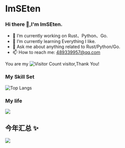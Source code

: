 # ImSEten
### Hi there 👋,I'm ImSEten.

- 🔭 I’m currently working on Rust、Python、Go.
- 🌱 I’m currently learning Everything I like.
- 💬 Ask me about anything related to Rust/Python/Go.
- 📫 How to reach me: 489339957@qq.com




You are my ![Visitor Count](https://profile-counter.glitch.me/ImSEten/count.svg) visitor,Thank You!

### My Skill Set
![Top Langs](https://github-readme-stats.vercel.app/api/top-langs/?username=ImSEten&layout=compact&theme=tokyonight)

### My life
![](https://github-readme-stats.vercel.app/api?username=ImSEten&show_icons=true&theme=transparent)

## 今年汇总 ✨
![](https://github-readme-stats.vercel.app/api?username=ImSEten&show_icons=true&icon_color=CE1D2D&text_color=718096&bg_color=ffffff&hide_title=true")
